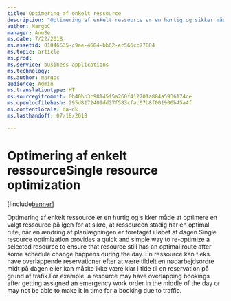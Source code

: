 ```yaml
---
title: Optimering af enkelt ressource
description: "Optimering af enkelt ressource er en hurtig og sikker måde at optimere en valgt ressource på igen for at sikre, at ressourcen stadig har en optimal rute, når en ændring af planlægningen er foretaget i løbet af dagen."
author: MargoC
manager: AnnBe
ms.date: 7/22/2018
ms.assetid: 01046635-c9ae-4684-bb62-ec566cc77884
ms.topic: article
ms.prod: 
ms.service: business-applications
ms.technology: 
ms.author: margoc
audience: Admin
ms.translationtype: HT
ms.sourcegitcommit: 0b40bb3c98145f5a260f412701a884a5936174ce
ms.openlocfilehash: 295d8172409dd27f583cfac07b8f001906b45a4f
ms.contentlocale: da-dk
ms.lasthandoff: 07/18/2018

---
```


#  <a name="single-resource-optimization"></a><span data-ttu-id="14c11-103">Optimering af enkelt ressource</span><span class="sxs-lookup"><span data-stu-id="14c11-103">Single resource optimization</span></span>

[!include[banner](../../../../includes/banner.md)]

<span data-ttu-id="14c11-104">Optimering af enkelt ressource er en hurtig og sikker måde at optimere en valgt ressource på igen for at sikre, at ressourcen stadig har en optimal rute, når en ændring af planlægningen er foretaget i løbet af dagen.</span><span class="sxs-lookup"><span data-stu-id="14c11-104">Single resource optimization provides a quick and simple way to re-optimize a selected resource to ensure that resource still has an optimal route after some schedule change happens during the day.</span></span> <span data-ttu-id="14c11-105">En ressource kan f.eks. have overlappende reservationer efter at være tildelt en nødarbejdsordre midt på dagen eller kan måske ikke være klar i tide til en reservation på grund af trafik.</span><span class="sxs-lookup"><span data-stu-id="14c11-105">For example, a resource may have overlapping bookings after getting assigned an emergency work order in the middle of the day or may not be able to make it in time for a booking due to traffic.</span></span>

